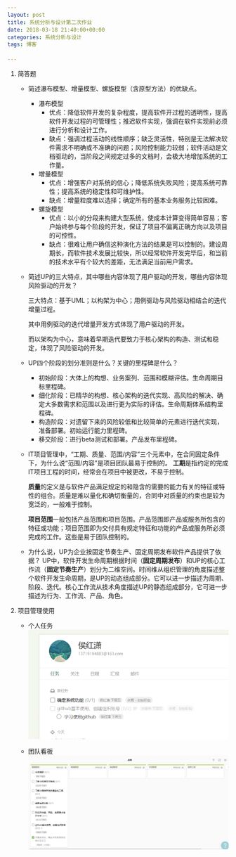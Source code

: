 ```yaml
---
layout: post
title: 系统分析与设计第二次作业
date: 2018-03-18 21:40:00+00:00
categories: 系统分析与设计
tags: 博客

---
```


1. 简答题
   - 简述瀑布模型、增量模型、螺旋模型（含原型方法）的优缺点。
     * 瀑布模型
       + 优点：降低软件开发的复杂程度，提高软件开过程的透明性，提高软件开发过程的可管理性；推迟软件实现，强调在软件实现前必须进行分析和设计工作。
       + 缺点：强调过程活动的线性顺序；缺乏灵活性，特别是无法解决软件需求不明确或不准确的问题；风险控制能力较弱；软件活动是文档驱动的，当阶段之间规定过多的文档时，会极大地增加系统的工作量。
     * 增量模型
       + 优点：增强客户对系统的信心；降低系统失败风险；提高系统可靠性；提高系统的稳定性和可维护性。
       + 缺点：增量粒度难以选择；确定所有的基本业务服务比较困难。
     * 螺旋模型
       + 优点：以小的分段来构建大型系统，使成本计算变得简单容易；客户始终参与每个阶段的开发，保证了项目不偏离正确方向以及项目的可控性。
       + 缺点：很难让用户确信这种演化方法的结果是可以控制的。建设周期长，而软件技术发展比较快，所以经常软件开发完毕后，和当前的技术水平有个较大的差距，无法满足当前用户需求。

   - 简述UP的三大特点，其中哪些内容体现了用户驱动的开发，哪些内容体现风险驱动的开发？

     三大特点：基于UML；以构架为中心；用例驱动与风险驱动相结合的迭代增量过程。

     其中用例驱动的迭代增量开发方式体现了用户驱动的开发。

     而以架构为中心，意味着早期迭代要致力于核心架构的构造、测试和稳定，体现了风险驱动的开发。

   - UP四个阶段的划分准则是什么？关键的里程碑是什么？
     * 初始阶段：大体上的构想、业务案列、范围和模糊评估。生命周期目标里程碑。
     * 细化阶段：已精华的构想、核心架构的迭代实现、高风险的解决、确定大多数需求和范围以及进行更为实际的评估。生命周期体系结构里程碑。
     * 构造阶段：对遗留下来的风险较低和比较简单的元素进行迭代实现，准备部署。初始运行能力里程碑。
     * 移交阶段：进行beta测试和部署。产品发布里程碑。

   - IT项目管理中，“工期、质量、范围/内容”三个元素中，在合同固定条件下，为什么说“范围/内容”是项目团队最易于控制的。
     **工期**是指约定的完成IT项目工程的时间，经常会在项目中被更改，不易于控制。

     **质量**的定义是与软件产品满足规定的和隐含的需要的能力有关的特征或特性的组合。质量是难以量化和确切衡量的，合同中对质量的约束也是较为宽泛的，一般难于控制。

     **项目范围**一般包括产品范围和项目范围。产品范围即产品或服务所包含的特征或功能；项目范围即为交付具有规定特征和功能的产品或服务所必须完成的工作。这些是易于团队控制的。

   - 为什么说，UP为企业按固定节奏生产、固定周期发布软件产品提供了依据？
     UP中，软件开发生命周期根据时间（**固定周期发布**）和UP的核心工作流（**固定节奏生产**）划分为二维空间。时间维从组织管理的角度描述整个软件开发生命周期，是UP的动态组成部分。它可以进一步描述为周期、阶段、迭代。核心工作流从技术角度描述UP的静态组成部分，它可进一步描述为行为、工作流、产品、角色。

2. 项目管理使用
   + 个人任务
     ![](../assets/点餐-初始阶段-个人任务.png)

   + 团队看板
     ![](../assets/点餐-初始阶段-团队看板.png)


